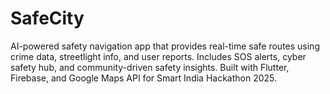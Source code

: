 # SafeCity
AI-powered safety navigation app that provides real-time safe routes using crime data, streetlight info, and user reports. Includes SOS alerts, cyber safety hub, and community-driven safety insights. Built with Flutter, Firebase, and Google Maps API for Smart India Hackathon 2025.
